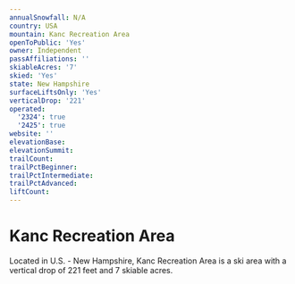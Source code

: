 ```yaml
---
annualSnowfall: N/A
country: USA
mountain: Kanc Recreation Area
openToPublic: 'Yes'
owner: Independent
passAffiliations: ''
skiableAcres: '7'
skied: 'Yes'
state: New Hampshire
surfaceLiftsOnly: 'Yes'
verticalDrop: '221'
operated:
  '2324': true
  '2425': true
website: ''
elevationBase:
elevationSummit:
trailCount:
trailPctBeginner:
trailPctIntermediate:
trailPctAdvanced:
liftCount:
---
```



# Kanc Recreation Area

Located in U.S. - New Hampshire, Kanc Recreation Area is a ski area with a vertical drop of 221 feet and 7 skiable acres.
